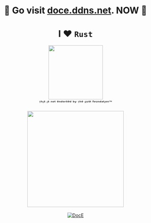 <div>
  <h1 align="center">
    🚨 Go visit <a href="https://doce.ddns.net">doce.ddns.net</a>. NOW 🚨
  </h1>
  <h1 align="center">
    I ❤ <code>Rust</code>
  </h1>
  <p align="center">
    <img width="169" src="https://media.tenor.com/v1dPoOluqiwAAAAC/ferris-rust.gif" /> <br />
    ᵀʰᶦˢ ᶦˢ ⁿᵒᵗ ᵉⁿᵈᵒʳˢᵉᵈ ᵇʸ ᵀʰᵉ ᴿᵘˢᵗ ᶠᵒᵘⁿᵈᵃᵗᶦᵒⁿ™ <br />
    <br />
    <img align="center" width="300" src="https://media1.tenor.com/m/EscJ45yWMJAAAAAC/css-my-beloved.gif" /> <br />
    <br />
    <a align="center" href="https://github.com/d-hain">
      <img align="center" alt="DocE" src="https://github-readme-stats.vercel.app/api/top-langs/?username=d-hain&include_all_commits=true&count_private=true&theme=midnight-purple&show_icons=true&bg_color=0D1117&border_radius=20&langs_count=5" />
    </a>
  </p>
</div>
